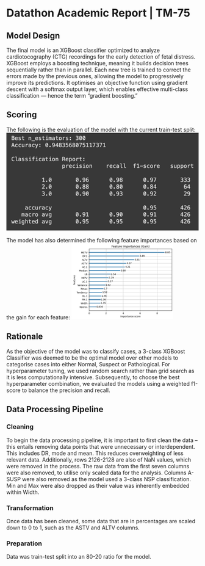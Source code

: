 # Datathon Academic Report | TM-75
## Model Design
The final model is an XGBoost classifier optimized to analyze cardiotocography (CTG) recordings for the early detection of fetal distress. XGBoost employs a boosting technique, meaning it builds decision trees sequentially rather than in parallel. Each new tree is trained to correct the errors made by the previous ones, allowing the model to progressively improve its predictions. It optimises an objective function using gradient descent with a softmax output layer, which enables effective multi-class classification — hence the term “gradient boosting.”
## Scoring
The following is the evaluation of the model with the current train-test split:
![](https://github.com/walm0001/data-kms-thon/blob/main/misc/Picture1.png)

The model has also determined the following feature importances based on the gain for each feature:
![](https://github.com/walm0001/data-kms-thon/blob/main/misc/Picture2.png)
## Rationale
As the objective of the model was to classify cases, a 3-class XGBoost Classifier was deemed to be the optimal model over other models to categorise cases into either Normal, Suspect or Pathological. For hyperparameter tuning, we used random search rather than grid search as it is less computationally intensive. Subsequently, to choose the best hyperparameter combination, we evaluated the models using a weighted f1-score to balance the precision and recall.
## Data Processing Pipeline
### Cleaning
To begin the data processing pipeline, it is important to first clean the data – this entails removing data points that were unnecessary or interdependent. This includes DR, mode and mean. This reduces overweighting of less relevant data. Additionally, rows 2126-2128 are also of NaN values, which were removed in the process. The raw data from the first seven columns were also removed, to utilise only scaled data for the analysis. Columns A-SUSP were also removed as the model used a 3-class NSP classification. Min and Max were also dropped as their value was inherently embedded within Width.
### Transformation
Once data has been cleaned, some data that are in percentages are scaled down to 0 to 1, such as the ASTV and ALTV columns.
### Preparation
Data was train-test split into an 80-20 ratio for the model.
